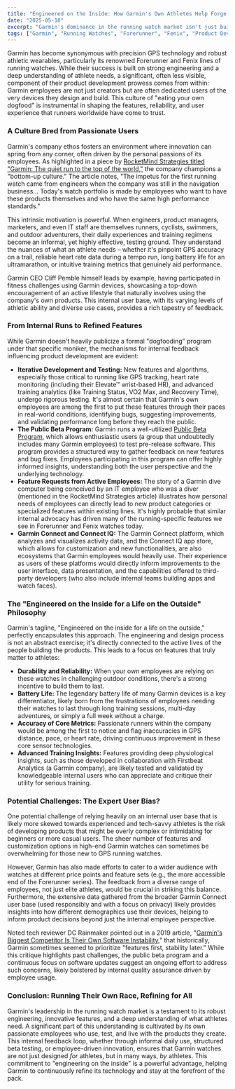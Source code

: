```yaml
---
title: "Engineered on the Inside: How Garmin's Own Athletes Help Forge Its Leading Running Watches"
date: "2025-05-18"
excerpt: "Garmin's dominance in the running watch market isn't just built on cutting-edge technology; it's deeply rooted in a culture where employees are avid users of their own products. This internal feedback loop, from casual joggers to elite employee-athletes, plays a crucial role in refining features, ensuring accuracy, and pushing the boundaries of what a running watch can do."
tags: ["Garmin", "Running Watches", "Forerunner", "Fenix", "Product Development", "Employee Feedback", "Wearable Technology", "Fitness Technology", "Company Culture", "GPS Watches"]
---
```


Garmin has become synonymous with precision GPS technology and robust athletic wearables, particularly its renowned Forerunner and Fenix lines of running watches. While their success is built on strong engineering and a deep understanding of athlete needs, a significant, often less visible, component of their product development prowess comes from within: Garmin employees are not just creators but are often dedicated users of the very devices they design and build. This culture of "eating your own dogfood" is instrumental in shaping the features, reliability, and user experience that runners worldwide have come to trust.

### A Culture Bred from Passionate Users

Garmin's company ethos fosters an environment where innovation can spring from any corner, often driven by the personal passions of its employees. As highlighted in a piece by [RocketMind Strategies titled "Garmin: The quiet run to the top of the world,"](https://rocketmindstrategies.com/mindcase-blog-post-en/garmin-the-quiet-run-to-the-top-of-the-world) the company champions a "bottom-up culture." The article notes, "The impetus for the first running watch came from engineers when the company was still in the navigation business... Today's watch portfolio is made by employees who want to have these products themselves and who have the same high performance standards."

This intrinsic motivation is powerful. When engineers, product managers, marketers, and even IT staff are themselves runners, cyclists, swimmers, and outdoor adventurers, their daily experiences and training regimens become an informal, yet highly effective, testing ground. They understand the nuances of what an athlete needs – whether it's pinpoint GPS accuracy on a trail, reliable heart rate data during a tempo run, long battery life for an ultramarathon, or intuitive training metrics that genuinely aid performance.

Garmin CEO Cliff Pemble himself leads by example, having participated in fitness challenges using Garmin devices, showcasing a top-down encouragement of an active lifestyle that naturally involves using the company's own products. This internal user base, with its varying levels of athletic ability and diverse use cases, provides a rich tapestry of feedback.

### From Internal Runs to Refined Features

While Garmin doesn't heavily publicize a formal "dogfooding" program under that specific moniker, the mechanisms for internal feedback influencing product development are evident:

* **Iterative Development and Testing:** New features and algorithms, especially those critical to running like GPS tracking, heart rate monitoring (including their Elevate™ wrist-based HR), and advanced training analytics (like Training Status, VO2 Max, and Recovery Time), undergo rigorous testing. It's almost certain that Garmin's own employees are among the first to put these features through their paces in real-world conditions, identifying bugs, suggesting improvements, and validating performance long before they reach the public.
* **The Public Beta Program:** Garmin runs a well-utilized [Public Beta Program](https://support.garmin.com/en-US/?faq=bVo5U5BV292BSr2gkZhY2A), which allows enthusiastic users (a group that undoubtedly includes many Garmin employees) to test pre-release software. This program provides a structured way to gather feedback on new features and bug fixes. Employees participating in this program can offer highly informed insights, understanding both the user perspective and the underlying technology.
* **Feature Requests from Active Employees:** The story of a Garmin dive computer being conceived by an IT employee who was a diver (mentioned in the RocketMind Strategies article) illustrates how personal needs of employees can directly lead to new product categories or specialized features within existing lines. It's highly probable that similar internal advocacy has driven many of the running-specific features we see in Forerunner and Fenix watches today.
* **Garmin Connect and Connect IQ:** The Garmin Connect platform, which analyzes and visualizes activity data, and the Connect IQ app store, which allows for customization and new functionalities, are also ecosystems that Garmin employees would heavily use. Their experience as users of these platforms would directly inform improvements to the user interface, data presentation, and the capabilities offered to third-party developers (who also include internal teams building apps and watch faces).

### The "Engineered on the Inside for a Life on the Outside" Philosophy

Garmin's tagline, "Engineered on the inside for a life on the outside," perfectly encapsulates this approach. The engineering and design process is not an abstract exercise; it's directly connected to the active lives of the people building the products. This leads to a focus on features that truly matter to athletes:

* **Durability and Reliability:** When your own employees are relying on these watches in challenging outdoor conditions, there's a strong incentive to build them to last.
* **Battery Life:** The legendary battery life of many Garmin devices is a key differentiator, likely born from the frustrations of employees needing their watches to last through long training sessions, multi-day adventures, or simply a full week without a charge.
* **Accuracy of Core Metrics:** Passionate runners within the company would be among the first to notice and flag inaccuracies in GPS distance, pace, or heart rate, driving continuous improvement in these core sensor technologies.
* **Advanced Training Insights:** Features providing deep physiological insights, such as those developed in collaboration with Firstbeat Analytics (a Garmin company), are likely tested and validated by knowledgeable internal users who can appreciate and critique their utility for serious training.

### Potential Challenges: The Expert User Bias?

One potential challenge of relying heavily on an internal user base that is likely more skewed towards experienced and tech-savvy athletes is the risk of developing products that might be overly complex or intimidating for beginners or more casual users. The sheer number of features and customization options in high-end Garmin watches can sometimes be overwhelming for those new to GPS running watches.

However, Garmin has also made efforts to cater to a wider audience with watches at different price points and feature sets (e.g., the more accessible end of the Forerunner series). The feedback from a diverse range of employees, not just elite athletes, would be crucial in striking this balance. Furthermore, the extensive data gathered from the broader Garmin Connect user base (used responsibly and with a focus on privacy) likely provides insights into how different demographics use their devices, helping to inform product decisions beyond just the internal employee perspective.

Noted tech reviewer DC Rainmaker pointed out in a 2019 article, "[Garmin's Biggest Competitor Is Their Own Software Instability](https://www.dcrainmaker.com/2019/06/competitor-software-instability.html)," that historically, Garmin sometimes seemed to prioritize "features first, stability later." While this critique highlights past challenges, the public beta program and a continuous focus on software updates suggest an ongoing effort to address such concerns, likely bolstered by internal quality assurance driven by employee usage.

### Conclusion: Running Their Own Race, Refining for All

Garmin's leadership in the running watch market is a testament to its robust engineering, innovative features, and a deep understanding of what athletes need. A significant part of this understanding is cultivated by its own passionate employees who use, test, and live with the products they create. This internal feedback loop, whether through informal daily use, structured beta testing, or employee-driven innovation, ensures that Garmin watches are not just designed *for* athletes, but in many ways, *by* athletes. This commitment to "engineering on the inside" is a powerful advantage, helping Garmin to continuously refine its technology and stay at the forefront of the pack.